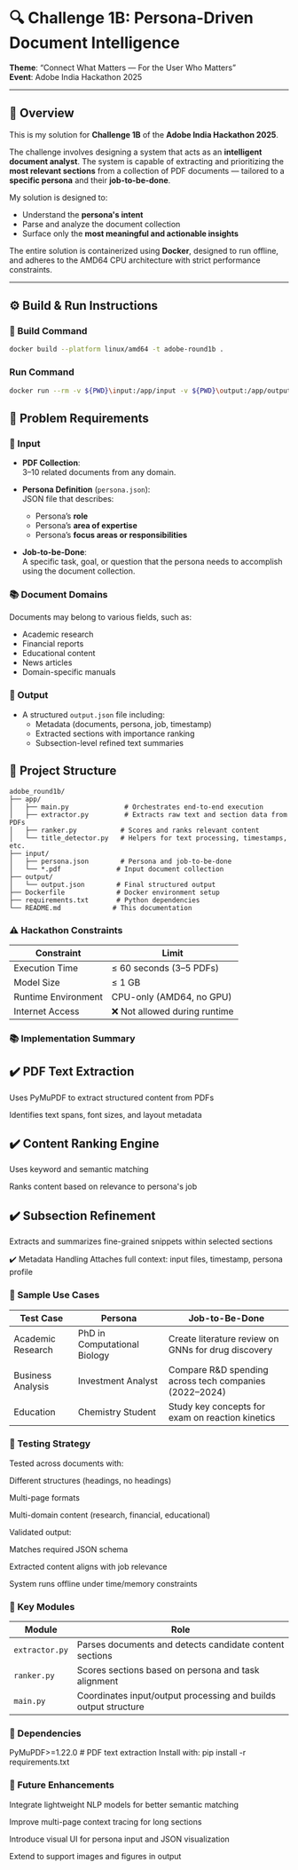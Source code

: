 # 🔍 Challenge 1B: Persona-Driven Document Intelligence  
**Theme**: “Connect What Matters — For the User Who Matters”  
**Event**: Adobe India Hackathon 2025

---

## 🧠 Overview

This is my solution for **Challenge 1B** of the **Adobe India Hackathon 2025**.

The challenge involves designing a system that acts as an **intelligent document analyst**. The system is capable of extracting and prioritizing the **most relevant sections** from a collection of PDF documents — tailored to a **specific persona** and their **job-to-be-done**.

My solution is designed to:
- Understand the **persona's intent**
- Parse and analyze the document collection
- Surface only the **most meaningful and actionable insights**

The entire solution is containerized using **Docker**, designed to run offline, and adheres to the AMD64 CPU architecture with strict performance constraints.

---

## ⚙️ Build & Run Instructions

### 🧱 Build Command

```bash
docker build --platform linux/amd64 -t adobe-round1b .
```

### Run Command
```bash
docker run --rm -v ${PWD}\input:/app/input -v ${PWD}\output:/app/output --network none adobe-round1b
```

## 📌 Problem Requirements

### 🔽 Input

- **PDF Collection**:  
  3–10 related documents from any domain.

- **Persona Definition** (`persona.json`):  
  JSON file that describes:
  - Persona’s **role**
  - Persona’s **area of expertise**
  - Persona’s **focus areas or responsibilities**

- **Job-to-be-Done**:  
  A specific task, goal, or question that the persona needs to accomplish using the document collection.

### 📚 Document Domains

Documents may belong to various fields, such as:

- Academic research  
- Financial reports  
- Educational content  
- News articles  
- Domain-specific manuals

### 🔼 Output

- A structured `output.json` file including:
  - Metadata (documents, persona, job, timestamp)
  - Extracted sections with importance ranking
  - Subsection-level refined text summaries




## 📁 Project Structure
```
adobe_round1b/
├── app/
│   ├── main.py              # Orchestrates end-to-end execution
│   ├── extractor.py         # Extracts raw text and section data from PDFs
│   ├── ranker.py           # Scores and ranks relevant content
│   └── title_detector.py   # Helpers for text processing, timestamps, etc.
├── input/
│   ├── persona.json        # Persona and job-to-be-done
│   └── *.pdf              # Input document collection
├── output/
│   └── output.json        # Final structured output
├── Dockerfile             # Docker environment setup
├── requirements.txt       # Python dependencies
└── README.md             # This documentation
```
### ⚠️ Hackathon Constraints
| Constraint          | Limit                        |
| ------------------- | ---------------------------- |
| Execution Time      | ≤ 60 seconds (3–5 PDFs)      |
| Model Size          | ≤ 1 GB                       |
| Runtime Environment | CPU-only (AMD64, no GPU)     |
| Internet Access     | ❌ Not allowed during runtime |

### 📚 Implementation Summary

## ✔️ PDF Text Extraction
Uses PyMuPDF to extract structured content from PDFs

Identifies text spans, font sizes, and layout metadata

## ✔️ Content Ranking Engine
Uses keyword and semantic matching

Ranks content based on relevance to persona's job

## ✔️ Subsection Refinement
Extracts and summarizes fine-grained snippets within selected sections

✔️ Metadata Handling
Attaches full context: input files, timestamp, persona profile

### 🧠 Sample Use Cases
| Test Case         | Persona                      | Job-to-Be-Done                                          |
| ----------------- | ---------------------------- | ------------------------------------------------------- |
| Academic Research | PhD in Computational Biology | Create literature review on GNNs for drug discovery     |
| Business Analysis | Investment Analyst           | Compare R\&D spending across tech companies (2022–2024) |
| Education         | Chemistry Student            | Study key concepts for exam on reaction kinetics        |

### 🔎 Testing Strategy
Tested across documents with:

Different structures (headings, no headings)

Multi-page formats

Multi-domain content (research, financial, educational)

Validated output:

Matches required JSON schema

Extracted content aligns with job relevance

System runs offline under time/memory constraints

### 🧩 Key Modules
| Module         | Role                                                            |
| -------------- | --------------------------------------------------------------- |
| `extractor.py` | Parses documents and detects candidate content sections         |
| `ranker.py`    | Scores sections based on persona and task alignment             |
| `main.py`      | Coordinates input/output processing and builds output structure |

### 🧮 Dependencies
PyMuPDF>=1.22.0     # PDF text extraction
Install with:
pip install -r requirements.txt

### 🧭 Future Enhancements
Integrate lightweight NLP models for better semantic matching

Improve multi-page context tracing for long sections

Introduce visual UI for persona input and JSON visualization

Extend to support images and figures in output




